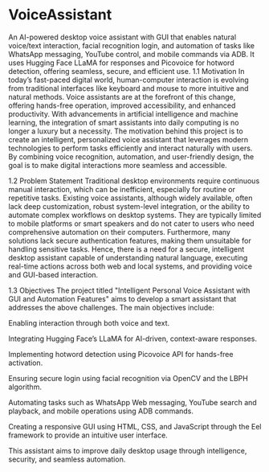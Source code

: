 # VoiceAssistant
An AI-powered desktop voice assistant with GUI that enables natural voice/text interaction, facial recognition login, and automation of tasks like WhatsApp messaging, YouTube control, and mobile commands via ADB. It uses Hugging Face LLaMA for responses and Picovoice for hotword detection, offering seamless, secure, and efficient use.
1.1 Motivation
In today’s fast-paced digital world, human-computer interaction is evolving from traditional interfaces like keyboard and mouse to more intuitive and natural methods. Voice assistants are at the forefront of this change, offering hands-free operation, improved accessibility, and enhanced productivity. With advancements in artificial intelligence and machine learning, the integration of smart assistants into daily computing is no longer a luxury but a necessity. The motivation behind this project is to create an intelligent, personalized voice assistant that leverages modern technologies to perform tasks efficiently and interact naturally with users. By combining voice recognition, automation, and user-friendly design, the goal is to make digital interactions more seamless and accessible.

1.2 Problem Statement
Traditional desktop environments require continuous manual interaction, which can be inefficient, especially for routine or repetitive tasks. Existing voice assistants, although widely available, often lack deep customization, robust system-level integration, or the ability to automate complex workflows on desktop systems. They are typically limited to mobile platforms or smart speakers and do not cater to users who need comprehensive automation on their computers. Furthermore, many solutions lack secure authentication features, making them unsuitable for handling sensitive tasks. Hence, there is a need for a secure, intelligent desktop assistant capable of understanding natural language, executing real-time actions across both web and local systems, and providing voice and GUI-based interaction.

1.3 Objectives
The project titled "Intelligent Personal Voice Assistant with GUI and Automation Features" aims to develop a smart assistant that addresses the above challenges. The main objectives include:

Enabling interaction through both voice and text.

Integrating Hugging Face’s LLaMA for AI-driven, context-aware responses.

Implementing hotword detection using Picovoice API for hands-free activation.

Ensuring secure login using facial recognition via OpenCV and the LBPH algorithm.

Automating tasks such as WhatsApp Web messaging, YouTube search and playback, and mobile operations using ADB commands.

Creating a responsive GUI using HTML, CSS, and JavaScript through the Eel framework to provide an intuitive user interface.

This assistant aims to improve daily desktop usage through intelligence, security, and seamless automation.

